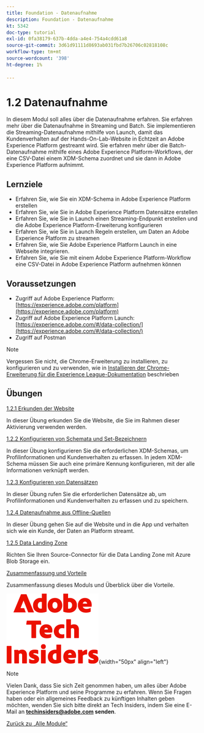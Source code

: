 ```yaml
---
title: Foundation - Datenaufnahme
description: Foundation - Datenaufnahme
kt: 5342
doc-type: tutorial
exl-id: 0fa38179-637b-4dda-a4e4-754a4cdd61a8
source-git-commit: 3d61d91111d8693ab031fbd7b26706c02818108c
workflow-type: tm+mt
source-wordcount: '398'
ht-degree: 1%

---
```


# 1.2 Datenaufnahme

In diesem Modul soll alles über die Datenaufnahme erfahren. Sie erfahren mehr über die Datenaufnahme in Streaming und Batch. Sie implementieren die Streaming-Datenaufnahme mithilfe von Launch, damit das Kundenverhalten auf der Hands-On-Lab-Website in Echtzeit an Adobe Experience Platform gestreamt wird. Sie erfahren mehr über die Batch-Datenaufnahme mithilfe eines Adobe Experience Platform-Workflows, der eine CSV-Datei einem XDM-Schema zuordnet und sie dann in Adobe Experience Platform aufnimmt.

## Lernziele

- Erfahren Sie, wie Sie ein XDM-Schema in Adobe Experience Platform erstellen
- Erfahren Sie, wie Sie in Adobe Experience Platform Datensätze erstellen
- Erfahren Sie, wie Sie in Launch einen Streaming-Endpunkt erstellen und die Adobe Experience Platform-Erweiterung konfigurieren
- Erfahren Sie, wie Sie in Launch Regeln erstellen, um Daten an Adobe Experience Platform zu streamen
- Erfahren Sie, wie Sie Adobe Experience Platform Launch in eine Webseite integrieren.
- Erfahren Sie, wie Sie mit einem Adobe Experience Platform-Workflow eine CSV-Datei in Adobe Experience Platform aufnehmen können

## Voraussetzungen

- Zugriff auf Adobe Experience Platform: [https://experience.adobe.com/platform](https://experience.adobe.com/platform)
- Zugriff auf Adobe Experience Platform Launch: [https://experience.adobe.com/#/data-collection/](https://experience.adobe.com/#/data-collection/)
- Zugriff auf Postman

>[!NOTE]
>
>Vergessen Sie nicht, die Chrome-Erweiterung zu installieren, zu konfigurieren und zu verwenden, wie in [Installieren der Chrome-Erweiterung für die Experience League-Dokumentation](../../../getting-started/gettingstarted/ex1.md) beschrieben

## Übungen

[1.2.1 Erkunden der Website](./ex1.md)

In dieser Übung erkunden Sie die Website, die Sie im Rahmen dieser Aktivierung verwenden werden.

[1.2.2 Konfigurieren von Schemata und Set-Bezeichnern](./ex2.md)

In dieser Übung konfigurieren Sie die erforderlichen XDM-Schemas, um Profilinformationen und Kundenverhalten zu erfassen. In jedem XDM-Schema müssen Sie auch eine primäre Kennung konfigurieren, mit der alle Informationen verknüpft werden.

[1.2.3 Konfigurieren von Datensätzen](./ex3.md)

In dieser Übung rufen Sie die erforderlichen Datensätze ab, um Profilinformationen und Kundenverhalten zu erfassen und zu speichern.

[1.2.4 Datenaufnahme aus Offline-Quellen](./ex4.md)

In dieser Übung gehen Sie auf die Website und in die App und verhalten sich wie ein Kunde, der Daten an Platform streamt.

[1.2.5 Data Landing Zone](./ex5.md)

Richten Sie Ihren Source-Connector für die Data Landing Zone mit Azure Blob Storage ein.

[Zusammenfassung und Vorteile](./summary.md)

Zusammenfassung dieses Moduls und Überblick über die Vorteile.

![Tech Insiders](./../../../../assets/images/techinsiders.png){width="50px" align="left"}

>[!NOTE]
>
>Vielen Dank, dass Sie sich Zeit genommen haben, um alles über Adobe Experience Platform und seine Programme zu erfahren. Wenn Sie Fragen haben oder ein allgemeines Feedback zu künftigen Inhalten geben möchten, wenden Sie sich bitte direkt an Tech Insiders, indem Sie eine E-Mail an **techinsiders@adobe.com senden**.

[Zurück zu „Alle Module“](./../../../../overview.md)
